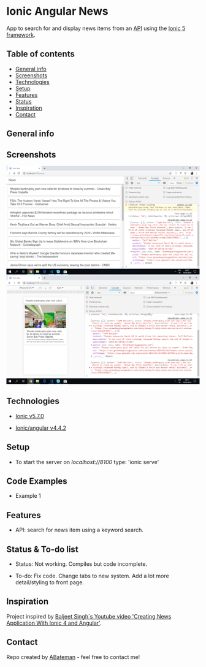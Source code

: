 # Ionic Angular News

App to search for and display news items from an [API](https://newsapi.org/) using the [Ionic 5 framework](https://ionicframework.com/docs).

## Table of contents

* [General info](#general-info)
* [Screenshots](#screenshots)
* [Technologies](#technologies)
* [Setup](#setup)
* [Features](#features)
* [Status](#status)
* [Inspiration](#inspiration)
* [Contact](#contact)

## General info

## Screenshots

![A news page - full screen size](./img/newspage.png)
![A news detail page - iphone 6 size](./img/newsdetail.png)

## Technologies

* [Ionic v5.7.0](https://ionicframework.com/)

* [Ionic/angular v4.4.2](https://www.npmjs.com/package/@ionic/angular)

## Setup

* To start the server on _localhost://8100_ type: 'ionic serve'

## Code Examples

* Example 1

## Features

* API: search for news item using a keyword search.

## Status & To-do list

* Status: Not working. Compiles but code incomplete.

* To-do: Fix code. Change tabs to new system. Add a lot more detail/styling to front page.

## Inspiration

Project inspired by [Baljeet Singh´s Youtube video 'Creating News Application With Ionic 4 and Angular'](https://www.youtube.com/watch?v=NJ9C7iY9350).

## Contact

Repo created by [ABateman](https://www.andrewbateman.org) - feel free to contact me!
